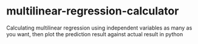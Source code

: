 # multilinear-regression-calculator
Calculating multilinear regression using independent variables as many as you want, then plot the prediction result against actual result in python
